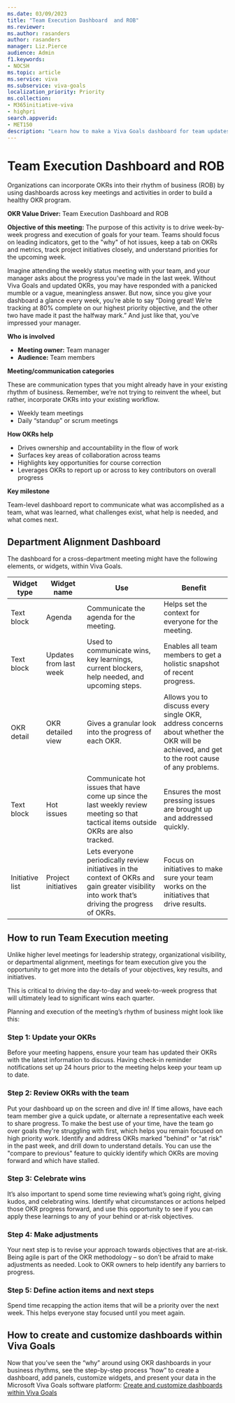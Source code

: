 ```yaml
---
ms.date: 03/09/2023
title: "Team Execution Dashboard  and ROB"
ms.reviewer: 
ms.author: rasanders
author: rasanders
manager: Liz.Pierce
audience: Admin
f1.keywords:
- NOCSH
ms.topic: article
ms.service: viva
ms.subservice: viva-goals
localization_priority: Priority
ms.collection:  
- M365initiative-viva
- highpri
search.appverid:
- MET150
description: "Learn how to make a Viva Goals dashboard for team updates."
---
```


# Team Execution Dashboard and ROB 

Organizations can incorporate OKRs into their rhythm of business (ROB) by using dashboards across key meetings and activities in order to build a healthy OKR program. 

**OKR Value Driver:**  Team Execution Dashboard and ROB 

**Objective of this meeting:** The purpose of this activity is to drive week-by-week progress and execution of goals for your team. Teams should focus on leading indicators, get to the "why" of hot issues, keep a tab on OKRs and metrics, track project initiatives closely, and understand priorities for the upcoming week. 

Imagine attending the weekly status meeting with your team, and your manager asks about the progress you’ve made in the last week. Without Viva Goals and updated OKRs, you may have responded with a panicked mumble or a vague, meaningless answer. But now, since you give your dashboard a glance every week, you’re able to say “Doing great! We’re tracking at 80% complete on our highest priority objective, and the other two have made it past the halfway mark.” And just like that, you’ve impressed your manager. 

**Who is involved**

- **Meeting owner:** Team manager
- **Audience:** Team members

**Meeting/communication categories**

These are communication types that you might already have in your existing rhythm of business. Remember, we’re not trying to reinvent the wheel, but rather, incorporate OKRs into your existing workflow.  

- Weekly team meetings 
- Daily “standup” or scrum meetings 

**How OKRs help**

- Drives ownership and accountability in the flow of work  
- Surfaces key areas of collaboration across teams   
- Highlights key opportunities for course correction  
- Leverages OKRs to report up or across to key contributors on overall progress 

**Key milestone**

Team-level dashboard report to communicate what was accomplished as a team, what was learned, what challenges exist, what help is needed, and what comes next.  

## Department Alignment Dashboard

The dashboard for a cross-department meeting might have the following elements, or widgets, within Viva Goals. 


|Widget type   |Widget name   |Use  |Benefit  |
|---------|---------|---------|---------|
|Text block      |Agenda         |Communicate the agenda for the meeting. |Helps set the context for everyone for the meeting.          |
|Text block      |Updates from last week          |Used to communicate wins, key learnings, current blockers, help needed, and upcoming steps.          |Enables all team members to get a holistic snapshot of recent progress.         |
|OKR detail      |OKR detailed view          |Gives a granular look into the progress of each OKR.          |Allows you to discuss every single OKR, address concerns about whether the OKR will be achieved, and get to the root cause of any problems.          |
|Text block      |Hot issues          |Communicate hot issues that have come up since the last weekly review meeting so that tactical items outside OKRs are also tracked.          |Ensures the most pressing issues are brought up and addressed quickly.          |
|Initiative list      |Project initiatives          |Lets everyone periodically review initiatives in the context of OKRs and gain greater visibility into work that’s driving the progress of OKRs.          |Focus on initiatives to make sure your team works on the initiatives that drive results.          |

## How to run Team Execution meeting

Unlike higher level meetings for leadership strategy, organizational visibility, or departmental alignment, meetings for team execution give you the opportunity to get more into the details of your objectives, key results, and initiatives. 

This is critical to driving the day-to-day and week-to-week progress that will ultimately lead to significant wins each quarter.  

Planning and execution of the meeting’s rhythm of business might look like this: 

### Step 1: Update your OKRs 

Before your meeting happens, ensure your team has updated their OKRs with the latest information to discuss. Having check-in reminder notifications set up 24 hours prior to the meeting helps keep your team up to date.  

### Step 2: Review OKRs with the team 

Put your dashboard up on the screen and dive in! If time allows, have each team member give a quick update, or alternate a representative each week to share progress. To make the best use of your time, have the team go over goals they're struggling with first, which helps you remain focused on high priority work. Identify and address OKRs marked "behind" or "at risk" in the past week, and drill down to understand details. You can use the "compare to previous" feature to quickly identify which OKRs are moving forward and which have stalled.  

### Step 3: Celebrate wins 

It’s also important to spend some time reviewing what’s going right, giving kudos, and celebrating wins. Identify what circumstances or actions helped those OKR progress forward, and use this opportunity to see if you can apply these learnings to any of your behind or at-risk objectives.  

### Step 4: Make adjustments 

Your next step is to revise your approach towards objectives that are at-risk. Being agile is part of the OKR methodology – so don’t be afraid to make adjustments as needed. Look to OKR owners to help identify any barriers to progress.  

### Step 5: Define action items and next steps 

Spend time recapping the action items that will be a priority over the next week. This helps everyone stay focused until you meet again. 

## How to create and customize dashboards within Viva Goals 

Now that you’ve seen the “why” around using OKR dashboards in your business rhythms, see the step-by-step process “how” to create a dashboard, add panels, customize widgets, and present your data in the Microsoft Viva Goals software platform: [Create and customize dashboards within Viva Goals ](https://support.microsoft.com/en-us/topic/review-dashboard-with-viva-goals-d195c526-1b6b-45e1-82fd-8daa21dd84a4)